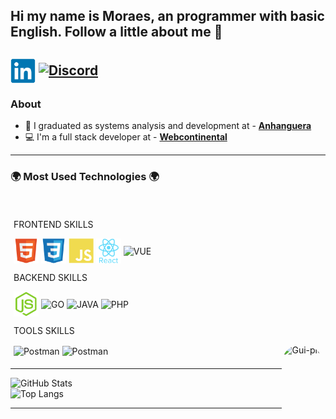 ## Hi my name is Moraes, an programmer with basic English. Follow a little about me 👋
<a href="https://www.linkedin.com/in/guilherme-moraes-da-silva-b368a81a0/" target="_blank"><img align="center" src="https://raw.githubusercontent.com/devicons/devicon/master/icons/linkedin/linkedin-original.svg" alt="https://www.linkedin.com/in/guilherme-moraes-da-silva-b368a81a0/" height="40" width="40" /></a>
<a href="https://discord.gg/3XdzUsjF" target="_blank"><img align="center" src="https://www.vectorlogo.zone/logos/discordapp/discordapp-tile.svg" alt="Discord" height="40" width="40" /></a>
---

### About
* 🏫 I graduated as systems analysis and development at - **[Anhanguera](https://www.anhanguera.com/)**
* 💻 I'm a full stack developer at - **[Webcontinental](https://www.webcontinental.com.br)**

---

### 🌍 Most Used Technologies 🌍
<div style="display: inline_block; padding:5px;"><br>
    <p font-weight="bold"> FRONTEND SKILLS </p>
  <div>
    <img align="center" alt="HTML" height="40" width="40" src="https://raw.githubusercontent.com/devicons/devicon/master/icons/html5/html5-original.svg">
    <img align="center" alt="CSS" height="40" width="40" src="https://raw.githubusercontent.com/devicons/devicon/master/icons/css3/css3-original.svg">
    <img align="center" alt="JS" height="40" width="40" src="https://raw.githubusercontent.com/devicons/devicon/master/icons/javascript/javascript-plain.svg">
    <img align="center" alt="React" height="40" width="40" src="https://raw.githubusercontent.com/devicons/devicon/master/icons/react/react-original-wordmark.svg">
    <img align="center" alt="VUE" height="40" width="40" src="https://www.vectorlogo.zone/logos/vuejs/vuejs-icon.svg">
  </div>
    <p font-weight="bold"> BACKEND SKILLS </p>
  <div>
    <img align="center" alt="NodeJs" height="40" width="40" src="https://raw.githubusercontent.com/devicons/devicon/master/icons/nodejs/nodejs-original.svg">
    <img align="center" alt="GO" height="40" width="40" src="https://www.vectorlogo.zone/logos/golang/golang-icon.svg">
    <img align="center" alt="JAVA" height="40" width="40" src="https://www.vectorlogo.zone/logos/java/java-icon.svg">
    <img align="center" alt="PHP" height="40" width="40" src="https://www.vectorlogo.zone/logos/php/php-icon.svg">
  </div>
    <p font-weight="bold"> TOOLS SKILLS </p>
  <div>
    <img align="center" alt="Postman" height="40" width="40" src="https://www.vectorlogo.zone/logos/getpostman/getpostman-icon.svg">
    <img align="center" alt="Postman" height="40" width="40" src="https://www.vectorlogo.zone/logos/docker/docker-icon.svg">
    <img align="right" alt="Gui-pic" height="145" style="border-radius:30px;" src="https://cdn.discordapp.com/attachments/341705145006030848/1012203839669153843/61_Sem_Titulo_20220825003623.png">
  </div>
</div>

---
<div  id="hubStatus">
    <div>
      <img src="https://github-readme-stats.vercel.app/api?username=Moraeszz2&show_icons=true&theme=tokyonight&rank_icon=github" alt="GitHub Stats" /> 
    </div>
    <div>
      <img src="https://github-readme-stats.vercel.app/api/top-langs/?username=Moraeszz2&exclude_repo=processos,createLabb&langs_count=7&theme=tokyonight&layout=donut" alt="Top Langs" height="50 !important" width="400 !important"/>
    </div>
</div>

---




